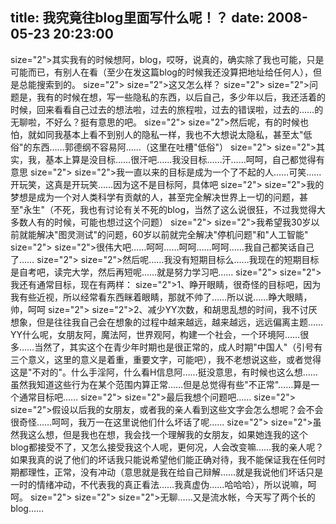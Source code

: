 title: 我究竟往blog里面写什么呢！？
date: 2008-05-23 20:23:00
---

 size="2">其实我有的时候想阿，blog，哎呀，说真的，确实除了我也可能，只是可能而已，有别人在看（至少在发这篇blog的时候我还没算把地址给任何人），但是总能搜索到的。  size="2">   size="2">这又怎么样？  size="2">   size="2">问题是，我有的时候在想，写一些隐私的东西，以后自己，多少年以后，我还活着的时候，回来看看自己过去的想法啦，过去的旅程啦，过去的错误啦，过去的……的无聊啦，不好么？挺有意思的吧。  size="2">   size="2">然后呢，有的时候也怕，就如同我基本上看不到别人的隐私一样，我也不大想说太隐私，甚至太"低俗"的东西……郭德纲不容易阿……（这里在吐槽"低俗"）  size="2">   size="2">其实，我，基本上算是没目标……很汗吧……我没目标……汗……呵呵，自己都觉得有意思  size="2">   size="2">我一直以来的目标是成为一个了不起的人……可笑……开玩笑，这真是开玩笑……因为这不是目标阿，具体吧  size="2">   size="2">我的梦想是成为一个对人类科学有贡献的人，甚至完全解决世界上一切的问题，甚至"永生"（不死，我也有讨论有关不死的blog，当然了这么说很狂，不过我觉得大多数人有的时候，可能也想过这个问题）  size="2">   size="2">我希望我30岁以前就能解决"图灵测试"的问题，60岁以前就完全解决"停机问题"和"人工智能"  size="2">   size="2">很伟大吧……呵呵……呵呵……呵呵……我自己都笑话自己了……  size="2">   size="2">然后呢……我没有短期目标么……我现在的短期目标是自考吧，读完大学，然后再短呢……就是努力学习吧……  size="2">   size="2">我还有通常目标，现在有两样：  size="2">1、睁开眼睛，很奇怪的目标吧，因为我有些近视，所以经常看东西眯着眼睛，那就不帅了……所以说……睁大眼睛，帅，呵呵  size="2">   size="2">2、减少YY次数，和胡思乱想的时间，我不讨厌想象，但是往往我自己会在想象的过程中越来越远，越来越远，远远偏离主题……YY什么呢，女朋友阿，魔法阿，世界观阿，构建一个社会，一个环境阿……很多……当然了，其实这个在青少年时期也是很正常的，成人时期"中国人"（引号有三个意义，这里的意义是着重，重要文字，可能吧），我不老想说这些，或者觉得这是"不对的"。什么手淫阿，什么看H信息阿……挺没意思，有时候也这么想……虽然我知道这些行为在某个范围内算正常……但是总觉得有些"不正常"……算是一个通常目标吧……  size="2">   size="2">最后我想个问题吧……  size="2">   size="2">假设以后我的女朋友，或者我的亲人看到这些文字会怎么想呢？会不会很奇怪……呵呵，我万一在这里说他们什么坏话了呢……  size="2">   size="2">虽然我这么想，但是我也在想，我会找一个理解我的女朋友，如果她连我的这个blog都接受不了，又怎么接受我这个人呢，更何况，人会改变嘛……我的亲人呢？如果我真的说了他们的坏话我只能说希望他们能正确对待，我不能保证我在任何时期都理性，正常，没有冲动（意思就是我在给自己辩解……就是我说他们坏话只是一时的情绪冲动，不代表我的真正看法……我真虚伪……哈哈哈），所以说嘛，呵呵。  size="2">   size="2">   size="2">无聊……又是流水帐，今天写了两个长的blog……
